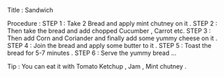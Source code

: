 Title : Sandwich

Procedure :
STEP 1 : Take 2 Bread and apply mint chutney on it .
STEP 2 : Then take the bread and add chopped Cucumber , Carrot etc.
STEP 3 : Then add Corn and Coriander and finally add some yummy cheese on it .
STEP 4 : Join the bread and apply some butter to it .
STEP 5 : Toast the bread for 5-7 minutes . 
STEP 6 : Serve the yummy bread ...

Tip : You can eat it with Tomato Ketchup , Jam , Mint chutney .
